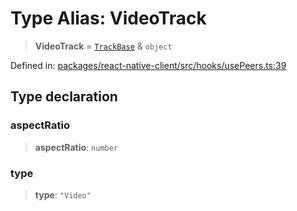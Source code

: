 # Type Alias: VideoTrack

> **VideoTrack** = [`TrackBase`](TrackBase.md) & `object`

Defined in: [packages/react-native-client/src/hooks/usePeers.ts:39](https://github.com/fishjam-cloud/mobile-client-sdk/blob/76d05a6e62b137b02043a8a00ca762ff218a64b5/packages/react-native-client/src/hooks/usePeers.ts#L39)

## Type declaration

### aspectRatio

> **aspectRatio**: `number`

### type

> **type**: `"Video"`
